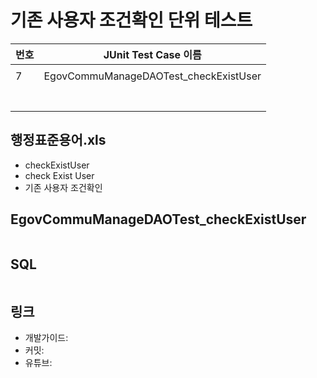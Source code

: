# 기존 사용자 조건확인 단위 테스트

|번호|JUnit Test Case 이름|
|-|-|
|||
|7|EgovCommuManageDAOTest_checkExistUser|
|||
|||
|||
|||
|||
|||
|||

## 행정표준용어.xls

- checkExistUser
- check Exist User
- 기존 사용자 조건확인

## EgovCommuManageDAOTest_checkExistUser

```java

```

## SQL

```sql

```

## 링크

- 개발가이드: 
- 커밋: 
- 유튜브: 
